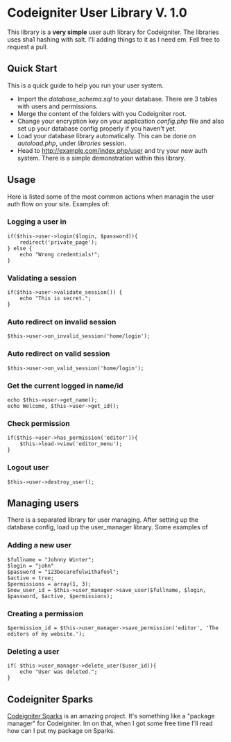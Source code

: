 # Codeigniter User Library V. 1.0
This library is a **very simple** user auth library for Codeigniter. The libraries uses sha1 hashing with salt.
I'll adding things to it as I need em. Fell free to request a pull.

## Quick Start
This is a quick guide to help you run your user system.
* Import the _database\_schema.sql_ to your database. There are 3 tables with users and permissions.
* Merge the content of the folders with you Codeigniter root.
* Change your encryption key on your application _config.php_ file and also set up your database config properly if you haven't yet.
* Load your database library automatically. This can be done on _autoload.php_, under _libraries_ session.
* Head to http://example.com/index.php/user and try your new auth system. There is a simple demonstration within this library.

## Usage
Here is listed some of the most common actions when managin the user auth flow on your site. Examples of:
### Logging a user in
	if($this->user->login($login, $password)){
		redirect('private_page');
	} else {
		echo "Wrong credentials!";
	}

### Validating a session
	if($this->user->validate_session()) {
		echo "This is secret.";
	}

### Auto redirect on invalid session
	$this->user->on_invalid_session('home/login');

### Auto redirect on valid session
	$this->user->on_valid_session('home/login');

### Get the current logged in name/id
	echo $this->user->get_name();
	echo Welcome, $this->user->get_id();

### Check permission
	if($this->user->has_permission('editor')){
		$this->load->view('editor_menu');
	}

### Logout user
	$this->user->destroy_user();


## Managing users
There is a separated library for user managing. After setting up the database config, load up the user_manager library. Some examples of

### Adding a new user
	$fullname = "Johnny Winter";
	$login = "john"
	$password = "123becarefulwithafool";
	$active = true;
	$permissions = array(1, 3);
	$new_user_id = $this->user_manager->save_user($fullname, $login, $password, $active, $permissions);

### Creating a permission
	$permission_id = $this->user_manager->save_permission('editor', 'The editors of my website.');

### Deleting a user
	if( $this->user_manager->delete_user($user_id)){
		echo "User was deleted.";
	}

## Codeigniter Sparks
[Codeigniter Sparks](http://getsparks.org/) is an amazing project. It's something like a "package manager" for Codeigniter. Im on that, when I got some free time I'll read how can I put my package on Sparks.
